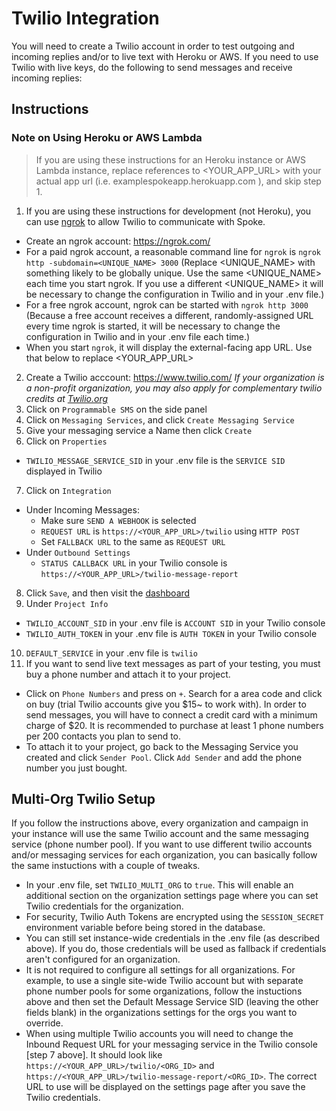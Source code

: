 # Twilio Integration

You will need to create a Twilio account in order to test outgoing and incoming replies and/or to live text with Heroku or AWS. If you need to use Twilio with live keys, do the following to send messages and receive incoming replies:


## Instructions

### Note on Using Heroku or AWS Lambda
> If you are using these instructions for an Heroku instance or AWS Lambda instance, replace references to <YOUR_APP_URL> with your actual app url (i.e. examplespokeapp.herokuapp.com ), and skip step 1.

1. If you are using these instructions for development (not Heroku), you can use [ngrok](https://ngrok.com/docs) to allow Twilio to communicate with Spoke.
  - Create an ngrok account: https://ngrok.com/
  - For a paid ngrok account, a reasonable command line for `ngrok` is `ngrok http -subdomain=<UNIQUE_NAME> 3000` (Replace <UNIQUE_NAME> with something likely to be globally unique. Use the same <UNIQUE_NAME> each time you start ngrok. If you use a different <UNIQUE_NAME> it will be necessary to change the configuration in Twilio and in your .env file.)
  - For a free ngrok account, ngrok can be started with `ngrok http 3000` (Because a free account receives a different, randomly-assigned URL every time ngrok is started, it will be necessary to change the configuration in Twilio and in your .env file each time.)
  - When you start `ngrok`, it will display the external-facing app URL. Use that below to replace <YOUR_APP_URL>
2. Create a Twilio acccount: https://www.twilio.com/ _If your organization is a non-profit organization, you may also apply for complementary twilio credits at [Twilio.org](https://www.twilio.org/application)_
3. Click on `Programmable SMS` on the side panel
4. Click on `Messaging Services`, and click `Create Messaging Service`
5. Give your messaging service a Name then click `Create`
6. Click on `Properties`
  - `TWILIO_MESSAGE_SERVICE_SID` in your .env file is the `SERVICE SID` displayed in Twilio
7. Click on `Integration`
  - Under Incoming Messages:
    - Make sure `SEND A WEBHOOK` is selected
    - `REQUEST URL` is `https://<YOUR_APP_URL>/twilio` using `HTTP POST`
    - Set `FALLBACK URL` to the same as `REQUEST URL`
  - Under `Outbound Settings`
    - `STATUS CALLBACK URL` in your Twilio console is `https://<YOUR_APP_URL>/twilio-message-report`
8. Click `Save`, and then visit the [dashboard](https://www.twilio.com/console)
9. Under `Project Info`
  - `TWILIO_ACCOUNT_SID` in your .env file is `ACCOUNT SID` in your Twilio console
  - `TWILIO_AUTH_TOKEN` in your .env file is `AUTH TOKEN` in your Twilio console
10. `DEFAULT_SERVICE` in your .env file is `twilio`
11. If you want to send live text messages as part of your testing, you must buy a phone number and attach it to your project.
  - Click on `Phone Numbers` and press on `+`. Search for a area code and click on buy (trial Twilio accounts give you $15~ to work with). In order to send messages, you will have to connect a credit card with a minimum charge of $20. It is recommended to purchase at least 1 phone numbers per 200 contacts you plan to send to.
  - To attach it to your project, go back to the Messaging Service you created and click `Sender Pool`. Click `Add Sender` and add the phone number you just bought.

## Multi-Org Twilio Setup
If you follow the instructions above, every organization and campaign in your instance will use the same Twilio account and the same messaging service (phone number pool). If you want to use different twilio accounts and/or messaging services for each organization, you can basically follow the same instuctions with a couple of tweaks.

- In your .env file, set `TWILIO_MULTI_ORG` to `true`. This will enable an additional section on the organization settings page where you can set Twilio credentials for the organization.
- For security, Twilio Auth Tokens are encrypted using the `SESSION_SECRET` environment variable before being stored in the database.
- You can still set instance-wide credentials in the .env file (as described above). If you do, those credentials will be used as fallback if credentials aren't configured for an organization.
- It is not required to configure all settings for all organizations. For example, to use a single site-wide Twilio account but with separate phone number pools for some organizations, follow the instuctions above and then set the Default Message Service SID (leaving the other fields blank) in the organizations settings for the orgs you want to override.
- When using multiple Twilio accounts you will need to change the Inbound Request URL for your messaging service in the Twilio console [step 7 above]. It should look like `https://<YOUR_APP_URL>/twilio/<ORG_ID>` and `https://<YOUR_APP_URL>/twilio-message-report/<ORG_ID>`. The correct URL to use will be displayed on the settings page after you save the Twilio credentials.
